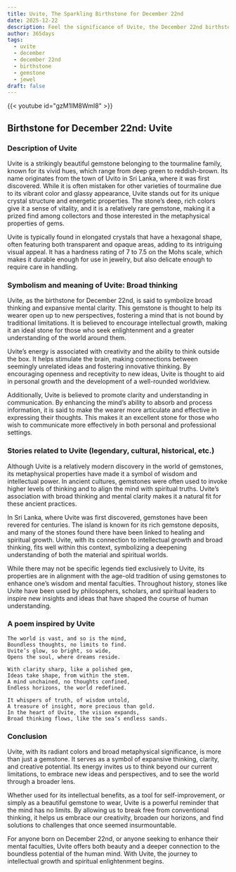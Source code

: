 ```yaml
---
title: Uvite, The Sparkling Birthstone for December 22nd
date: 2025-12-22
description: Feel the significance of Uvite, the December 22nd birthstone symbolizing Broad thinking. Let its beauty and meaning brighten your day.
author: 365days
tags:
  - uvite
  - december
  - december 22nd
  - birthstone
  - gemstone
  - jewel
draft: false
---
```


{{< youtube id="gzM1IM8WmI8" >}}

## Birthstone for December 22nd: Uvite

### Description of Uvite

Uvite is a strikingly beautiful gemstone belonging to the tourmaline family, known for its vivid hues, which range from deep green to reddish-brown. Its name originates from the town of Uvito in Sri Lanka, where it was first discovered. While it is often mistaken for other varieties of tourmaline due to its vibrant color and glassy appearance, Uvite stands out for its unique crystal structure and energetic properties. The stone’s deep, rich colors give it a sense of vitality, and it is a relatively rare gemstone, making it a prized find among collectors and those interested in the metaphysical properties of gems.

Uvite is typically found in elongated crystals that have a hexagonal shape, often featuring both transparent and opaque areas, adding to its intriguing visual appeal. It has a hardness rating of 7 to 7.5 on the Mohs scale, which makes it durable enough for use in jewelry, but also delicate enough to require care in handling.

### Symbolism and meaning of Uvite: Broad thinking

Uvite, as the birthstone for December 22nd, is said to symbolize broad thinking and expansive mental clarity. This gemstone is thought to help its wearer open up to new perspectives, fostering a mind that is not bound by traditional limitations. It is believed to encourage intellectual growth, making it an ideal stone for those who seek enlightenment and a greater understanding of the world around them.

Uvite’s energy is associated with creativity and the ability to think outside the box. It helps stimulate the brain, making connections between seemingly unrelated ideas and fostering innovative thinking. By encouraging openness and receptivity to new ideas, Uvite is thought to aid in personal growth and the development of a well-rounded worldview.

Additionally, Uvite is believed to promote clarity and understanding in communication. By enhancing the mind’s ability to absorb and process information, it is said to make the wearer more articulate and effective in expressing their thoughts. This makes it an excellent stone for those who wish to communicate more effectively in both personal and professional settings.

### Stories related to Uvite (legendary, cultural, historical, etc.)

Although Uvite is a relatively modern discovery in the world of gemstones, its metaphysical properties have made it a symbol of wisdom and intellectual power. In ancient cultures, gemstones were often used to invoke higher levels of thinking and to align the mind with spiritual truths. Uvite’s association with broad thinking and mental clarity makes it a natural fit for these ancient practices.

In Sri Lanka, where Uvite was first discovered, gemstones have been revered for centuries. The island is known for its rich gemstone deposits, and many of the stones found there have been linked to healing and spiritual growth. Uvite, with its connection to intellectual growth and broad thinking, fits well within this context, symbolizing a deepening understanding of both the material and spiritual worlds.

While there may not be specific legends tied exclusively to Uvite, its properties are in alignment with the age-old tradition of using gemstones to enhance one’s wisdom and mental faculties. Throughout history, stones like Uvite have been used by philosophers, scholars, and spiritual leaders to inspire new insights and ideas that have shaped the course of human understanding.

### A poem inspired by Uvite

```
The world is vast, and so is the mind,  
Boundless thoughts, no limits to find.  
Uvite’s glow, so bright, so wide,  
Opens the soul, where dreams reside.

With clarity sharp, like a polished gem,  
Ideas take shape, from within the stem.  
A mind unchained, no thoughts confined,  
Endless horizons, the world redefined.

It whispers of truth, of wisdom untold,  
A treasure of insight, more precious than gold.  
In the heart of Uvite, the vision expands,  
Broad thinking flows, like the sea’s endless sands.
```

### Conclusion

Uvite, with its radiant colors and broad metaphysical significance, is more than just a gemstone. It serves as a symbol of expansive thinking, clarity, and creative potential. Its energy invites us to think beyond our current limitations, to embrace new ideas and perspectives, and to see the world through a broader lens.

Whether used for its intellectual benefits, as a tool for self-improvement, or simply as a beautiful gemstone to wear, Uvite is a powerful reminder that the mind has no limits. By allowing us to break free from conventional thinking, it helps us embrace our creativity, broaden our horizons, and find solutions to challenges that once seemed insurmountable.

For anyone born on December 22nd, or anyone seeking to enhance their mental faculties, Uvite offers both beauty and a deeper connection to the boundless potential of the human mind. With Uvite, the journey to intellectual growth and spiritual enlightenment begins.